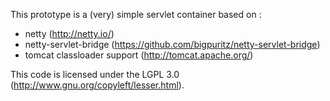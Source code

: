 This prototype is a (very) simple servlet container based on :

 * netty (http://netty.io/)
 * netty-servlet-bridge (https://github.com/bigpuritz/netty-servlet-bridge)
 * tomcat classloader support (http://tomcat.apache.org/)

This code is licensed under the LGPL 3.0 (http://www.gnu.org/copyleft/lesser.html).